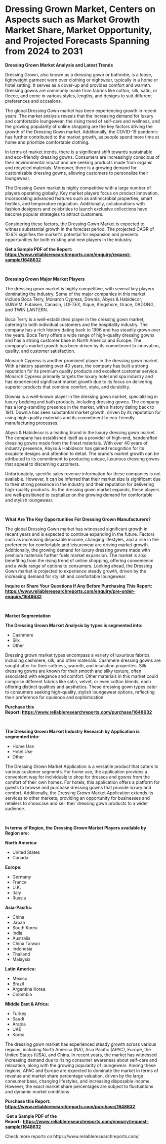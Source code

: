 <p><h1>Dressing Grown Market, Centers on Aspects such as Market Growth Market Share, Market Opportunity, and Projected Forecasts Spanning from 2024 to 2031</h1></p><p><strong>Dressing Grown Market Analysis and Latest Trends</strong></p>
<p><p>Dressing Grown, also known as a dressing gown or bathrobe, is a loose, lightweight garment worn over clothing or nightwear, typically in a home or hotel setting. It serves as a cover-up and provides comfort and warmth. Dressing gowns are commonly made from fabrics like cotton, silk, satin, or fleece, and come in various styles, lengths, and designs to suit different preferences and occasions.</p><p>The global Dressing Gown market has been experiencing growth in recent years. The market analysis reveals that the increasing demand for luxury and comfortable loungewear, the rising trend of self-care and wellness, and the growing popularity of online shopping are the key factors driving the growth of the Dressing Gown market. Additionally, the COVID-19 pandemic has further contributed to the market growth, as people spend more time at home and prioritize comfortable clothing.</p><p>In terms of market trends, there is a significant shift towards sustainable and eco-friendly dressing gowns. Consumers are increasingly conscious of their environmental impact and are seeking products made from organic and recycled materials. Moreover, there is a growing demand for customizable dressing gowns, allowing customers to personalize their loungewear.</p><p>The Dressing Gown market is highly competitive with a large number of players operating globally. Key market players focus on product innovation, incorporating advanced features such as antimicrobial properties, smart textiles, and temperature regulation. Additionally, collaborations with fashion designers and celebrities to launch exclusive collections have become popular strategies to attract customers.</p><p>Considering these factors, the Dressing Gown Market is expected to witness substantial growth in the forecast period. The projected CAGR of 10.6% signifies the market's potential for expansion and presents opportunities for both existing and new players in the industry.</p></p>
<p><strong>Get a Sample PDF of the Report:&nbsp; <a href="https://www.reliableresearchreports.com/enquiry/request-sample/1648632">https://www.reliableresearchreports.com/enquiry/request-sample/1648632</a></strong></p>
<p>&nbsp;</p>
<p><strong>Dressing Grown Major Market Players</strong></p>
<p><p>The dressing gown market is highly competitive, with several key players dominating the industry. Some of the major companies in this market include Boca Terry, Monarch Cypress, Downia, Abyss & Habidecor, SUNVIM, Futaisen, Canasin, LOFTEX, Xique, Kingshore, Grace, DADONG, and TWIN LANTERN.</p><p>Boca Terry is a well-established player in the dressing gown market, catering to both individual customers and the hospitality industry. The company has a rich history dating back to 1996 and has steadily grown over the years. Boca Terry offers a wide range of high-quality dressing gowns and has a strong customer base in North America and Europe. The company's market growth has been driven by its commitment to innovation, quality, and customer satisfaction.</p><p>Monarch Cypress is another prominent player in the dressing gown market. With a history spanning over 40 years, the company has built a strong reputation for its premium quality products and excellent customer service. Monarch Cypress primarily targets the luxury hotel and spa industry and has experienced significant market growth due to its focus on delivering superior products that combine comfort, style, and durability.</p><p>Downia is a well-known player in the dressing gown market, specializing in luxury bedding and bath products, including dressing gowns. The company has a long-standing presence in the market, with a history dating back to 1911. Downia has seen substantial market growth, driven by its reputation for using high-quality materials and its commitment to eco-friendly manufacturing processes.</p><p>Abyss & Habidecor is a leading brand in the luxury dressing gown market. The company has established itself as a provider of high-end, handcrafted dressing gowns made from the finest materials. With over 40 years of industry presence, Abyss & Habidecor has gained recognition for its exquisite designs and attention to detail. The brand's market growth can be attributed to its commitment to producing unique, luxurious dressing gowns that appeal to discerning customers.</p><p>Unfortunately, specific sales revenue information for these companies is not available. However, it can be inferred that their market size is significant due to their strong presence in the industry and their reputation for delivering high-quality products. As the dressing gown market expands, these players are well-positioned to capitalize on the growing demand for comfortable and stylish loungewear.</p></p>
<p>&nbsp;</p>
<p><strong>What Are The Key Opportunities For Dressing Grown Manufacturers?</strong></p>
<p><p>The global Dressing Gown market has witnessed significant growth in recent years and is expected to continue expanding in the future. Factors such as increasing disposable income, changing lifestyles, and a rise in the preference for comfortable and leisurewear are driving market growth. Additionally, the growing demand for luxury dressing gowns made with premium materials further fuels market expansion. The market is also benefiting from the rising trend of online shopping, offering convenience and a wide range of options to consumers. Looking ahead, the Dressing Gown market is projected to experience steady growth, driven by the increasing demand for stylish and comfortable loungewear.</p></p>
<p><strong>Inquire or Share Your Questions If Any Before Purchasing This Report: <a href="https://www.reliableresearchreports.com/enquiry/pre-order-enquiry/1648632">https://www.reliableresearchreports.com/enquiry/pre-order-enquiry/1648632</a></strong></p>
<p>&nbsp;</p>
<p><strong>Market Segmentation</strong></p>
<p><strong>The Dressing Grown Market Analysis by types is segmented into:</strong></p>
<p><ul><li>Cashmere</li><li>Silk</li><li>Other</li></ul></p>
<p><p>Dressing grown market types encompass a variety of luxurious fabrics, including cashmere, silk, and other materials. Cashmere dressing gowns are sought after for their softness, warmth, and insulation properties. Silk dressing gowns are known for their smooth and silky texture, often associated with elegance and comfort. Other materials in this market could comprise different fabrics like satin, velvet, or even cotton blends, each offering distinct qualities and aesthetics. These dressing gown types cater to consumers seeking high-quality, stylish loungewear options, reflecting their preference for opulence and sophistication.</p></p>
<p><strong>Purchase this Report:&nbsp;<a href="https://www.reliableresearchreports.com/purchase/1648632">https://www.reliableresearchreports.com/purchase/1648632</a></strong></p>
<p>&nbsp;</p>
<p><strong>The Dressing Grown Market Industry Research by Application is segmented into:</strong></p>
<p><ul><li>Home Use</li><li>Hotel Use</li><li>Other</li></ul></p>
<p><p>The Dressing Grown Market Application is a versatile product that caters to various customer segments. For home use, the application provides a convenient way for individuals to shop for dresses and gowns from the comfort of their own homes. For hotels, this application offers a platform for guests to browse and purchase dressing gowns that provide luxury and comfort. Additionally, the Dressing Grown Market Application extends its services to other markets, providing an opportunity for businesses and retailers to showcase and sell their dressing gown products to a wider audience.</p></p>
<p>&nbsp;</p>
<p><strong>In terms of Region, the Dressing Grown Market Players available by Region are:</strong></p>
<p>
    <p> <strong> North America: </strong>
        <ul>
            <li>United States</li>
            <li>Canada</li>
        </ul>
        </p> 
    <p> <strong> Europe: </strong>
        <ul>
            <li>Germany</li>
            <li>France</li>
            <li>U.K.</li>
            <li>Italy</li>
            <li>Russia</li>
        </ul>
        </p> 
    <p> <strong> Asia-Pacific: </strong>
        <ul>
            <li>China</li>
            <li>Japan</li>
            <li>South Korea</li>
            <li>India</li>
            <li>Australia</li>
            <li>China Taiwan</li>
            <li>Indonesia</li>
            <li>Thailand</li>
            <li>Malaysia</li>
        </ul>
        </p> 
    <p> <strong> Latin America: </strong>
        <ul>
            <li>Mexico</li>
            <li>Brazil</li>
            <li>Argentina Korea</li>
            <li>Colombia</li>
        </ul>
        </p> 
    <p> <strong> Middle East & Africa: </strong>
        <ul>
            <li>Turkey</li>
            <li>Saudi</li>
            <li>Arabia</li>
            <li>UAE</li>
            <li>Korea</li>
        </ul>
    </p>
    </p>
<p><p>The dressing gown market has experienced steady growth across various regions, including North America (NA), Asia Pacific (APAC), Europe, the United States (USA), and China. In recent years, the market has witnessed increasing demand due to rising consumer awareness about self-care and relaxation, along with the growing popularity of loungewear. Among these regions, APAC and Europe are expected to dominate the market in terms of revenue and market share percentage valuation, driven by the large consumer base, changing lifestyles, and increasing disposable income. However, the exact market share percentages are subject to fluctuations and dynamic market conditions.</p></p>
<p><strong>Purchase this Report: <a href="https://www.reliableresearchreports.com/purchase/1648632">https://www.reliableresearchreports.com/purchase/1648632</a></strong></p>
<p>&nbsp;<strong>Get a Sample PDF of the Report:&nbsp;&nbsp;<a href="https://www.reliableresearchreports.com/enquiry/request-sample/1648632">https://www.reliableresearchreports.com/enquiry/request-sample/1648632</a></strong></p>
<p><strong></strong></p>
<p>Check more reports on https://www.reliableresearchreports.com/</p>